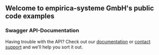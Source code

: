 ## Welcome to empirica-systeme GmbH's public code examples 


### Swagger API-Documentation

Having trouble with the API? Check out our [documentation](https://api.empirica-systeme.de/api-docs/) or [contact support](https://www.empirica-systeme.de/en/contact/) and we’ll help you sort it out.
